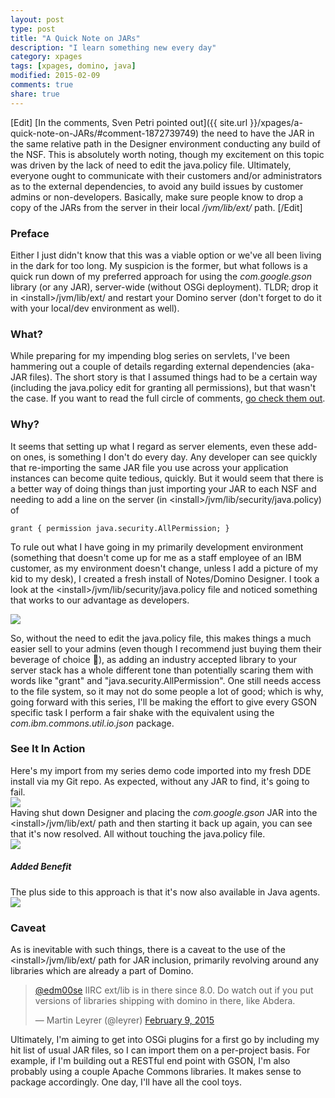 ```yaml
---
layout: post
type: post
title: "A Quick Note on JARs"
description: "I learn something new every day"
category: xpages
tags: [xpages, domino, java]
modified: 2015-02-09
comments: true
share: true
---
```


[Edit]
[In the comments, Sven Petri pointed out]({{ site.url }}/xpages/a-quick-note-on-JARs/#comment-1872739749) the need to have the JAR in the same relative path in the Designer environment conducting any build of the NSF. This is absolutely worth noting, though my excitement on this topic was driven by the lack of need to edit the java.policy file. Ultimately, everyone ought to communicate with their customers and/or administrators as to the external dependencies, to avoid any build issues by customer admins or non-developers. Basically, make sure people know to drop a copy of the JARs from the server in their local _/jvm/lib/ext/_ path.
[/Edit]

### Preface
Either I just didn't know that this was a viable option or we've all been living in the dark for too long. My suspicion is the former, but what follows is a quick run down of my preferred approach for using the _com.google.gson_ library (or any JAR), server-wide (without OSGi deployment). TLDR; drop it in &lt;install&gt;/jvm/lib/ext/ and restart your Domino server (don't forget to do it with your local/dev environment as well).

### What?
While preparing for my <span data-toggle-tooltip title="I swear it's coming!">impending blog series on servlets</span>, I've been hammering out a couple of details regarding external dependencies (aka- JAR files). The short story is that I assumed things had to be a certain way (including the java.policy edit for granting all permissions), but that wasn't the case. If you want to read the full circle of comments, [go check them out](//disqus.com/home/discussion/em-devblog/building_java_objects_from_json_93/#comment-1813504147).

### Why?
It seems that setting up what I regard as server elements, even these add-on ones, is something I don't do every day. Any developer can see quickly that re-importing the same JAR file you use across your application instances can become quite tedious, quickly. But it would seem that there is a better way of doing things than just importing your JAR to each NSF and needing to add a line on the server (in &lt;install&gt;/jvm/lib/security/java.policy) of
```
grant { permission java.security.AllPermission; }
```

To rule out what I have going in my primarily development environment (something that doesn't come up for me as a staff employee of an IBM customer, as my environment doesn't change, unless I add a picture of my kid to my desk), I created a fresh install of Notes/Domino Designer. I took a look at the &lt;install&gt;/jvm/lib/security/java.policy file and noticed something that works to our advantage as developers.

<a href="{{ site.url }}/images/post_images/JARs/StockJvmPropertiesJvmLibExt.png" data-toggle="tooltip" title="we can put our JARs in the jvm/lib/ext folder"><img src="{{ site.url }}/images/post_images/JARs/StockJvmPropertiesJvmLibExt.png" class="img-responsive center-block" /></a>

So, without the need to edit the java.policy file, this makes things a much easier sell to your admins (even though I recommend just buying them their beverage of choice :beer:), as adding an industry accepted library to your server stack has a whole different tone than potentially scaring them with words like "grant" and "java.security.AllPermission". One still needs access to the file system, so it may not do some people a lot of good; which is why, going forward with this series, I'll be making the effort to give every GSON specific task I perform a fair shake with the equivalent using the _com.ibm.commons.util.io.json_ package.

### See It In Action
<div class="row">
<div class="col-md-6">
Here's my import from my series demo code imported into my fresh DDE install via my Git repo. As expected, without any JAR to find, it's going to fail.
</div>
<div class="col-md-6">
<a href="{{ site.url }}/images/post_images/JARs/ImportingGsonWithoutJAR.png" data-toggle="tooltip" title="hey look, nothing"><img src="{{ site.url }}/images/post_images/JARs/ImportingGsonWithoutJAR.png" class="img-responsive center-block" /></a>
</div>
</div>

<div class="row">
<div class="col-md-6">
Having shut down Designer and placing the <em>com.google.gson</em> JAR into the &lt;install&gt;/jvm/lib/ext/ path and then starting it back up again, you can see that it's now resolved. All without touching the java.policy file.
</div>
<div class="col-md-6">
<a href="{{ site.url }}/images/post_images/JARs/JARaddedOnlyToJvmLibExt.png" data-toggle="tooltip" title="looking? found someone I would say you have, hmmm?"><img src="{{ site.url }}/images/post_images/JARs/JARaddedOnlyToJvmLibExt.png" class="img-responsive center-block" /></a>
</div>
</div>

##### Added Benefit
The plus side to this approach is that it's now also available in Java agents.
<a href="{{ site.url }}/images/post_images/JARs/JARaccessibleFromJavaAgent.png" data-toggle="tooltip" title=""><img src="{{ site.url }}/images/post_images/JARs/JARaccessibleFromJavaAgent.png" class="img-responsive center-block" /></a>

### Caveat
As is inevitable with such things, there is a caveat to the use of the &lt;install&gt;/jvm/lib/ext/ path for JAR inclusion, primarily revolving around any libraries which are already a part of Domino.

<blockquote class="twitter-tweet" data-partner="tweetdeck"><p><a href="https://twitter.com/edm00se">@edm00se</a> IIRC ext/lib is in there since 8.0. Do watch out if you put versions of libraries shipping with domino in there, like Abdera.</p>&mdash; Martin Leyrer (@leyrer) <a href="https://twitter.com/leyrer/status/564821946270240769">February 9, 2015</a></blockquote>
<script async src="//platform.twitter.com/widgets.js" charset="utf-8"></script>

Ultimately, I'm aiming to get into OSGi plugins for a first go by including my hit list of usual JAR files, so I can import them on a per-project basis. For example, if I'm building out a RESTful end point with GSON, I'm also probably using a couple Apache Commons libraries. It makes sense to package accordingly. One day, I'll have all the cool toys. 